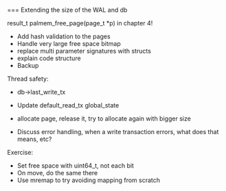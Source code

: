 
=== Extending the size of the WAL and db

result_t palmem_free_page(page_t *p) in chapter 4!


* Add hash validation to the pages
* Handle very large free space bitmap
* replace multi parameter signatures with structs
* explain code structure
* Backup

Thread safety:

* db->last_write_tx

* Update default_read_tx global_state

* allocate page, release it, try to allocate again with bigger size

* Discuss error handling, when a write transaction errors, what does that means, etc?

Exercise:
* Set free space with uint64_t, not each bit
* On move, do the same there
* Use mremap to try avoiding mapping from scratch
 